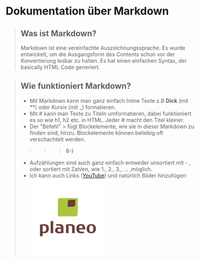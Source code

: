 # Dokumentation über Markdown

>## Was ist Markdown?
> Markdown ist eine vereinfachte Auszeichnungssprache.
> Es wurde entwickelt, um die Ausgangsform des Contents schon
> vor der Konvertierung lesbar zu halten.
> Es hat einen einfachen Syntax, der basically HTML Code generiert.

>## Wie funktioniert Markdown?
>- Mit Markdown kann man ganz einfach Inline Texte z.B **Dick** (mit **) oder _Kursiv_ (mit _) formatieren.
>- Mit # kann man Texte zu Titeln umformatieren, dabei funktioniert es so wie h1, h2 etc.
> in HTML. Jeder # macht den Titel kleiner.
>- Der "Befehl" > fügt Blockelemente, wie sie in dieser Markdown zu finden sind, hinzu.
> Blockelemente können beliebig oft verschachtelt werden.
>>>> 8-)
>- Aufzählungen sind auch ganz einfach entweder unsortiert mit - ,
> oder sortiert mit Zahlen, wie 1., 2., 3., ... ,möglich.
>- Ich kann auch Links ([YouTube](https://youtube.com)) und natürlich Bilder hinzufügen:
> ![Planeo](../imgs/planeo.jpeg)
